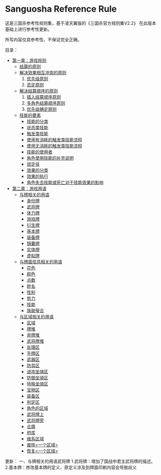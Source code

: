 ﻿# Sanguosha Reference Rule

这是三国杀参考性规则集，基于凌天翼版的《三国杀官方规则集V2.2》
在此版本基础上进行参考性更新。

所写内容仅具参考性，不保证完全正确。

目录：

* [第一章：游戏规则](https://github.com/guiling0/sgsrule/blob/master/Chapter1/Section0.md#第一章游戏规则)
    * [结算的原则](https://github.com/guiling0/sgsrule/blob/master/Chapter1/Section1.md#结算的原则)
    * [解决效果相互冲突的原则](https://github.com/guiling0/sgsrule/blob/master/Chapter1/Section1.md#解决效果相互冲突的原则)
        1. [优先级原则](https://github.com/guiling0/sgsrule/blob/master/Chapter1/Section1.md#优先级原则)
        2. [否定原则](https://github.com/guiling0/sgsrule/blob/master/Chapter1/Section1.md#否定原则)
    * [解决结算顺序的原则](https://github.com/guiling0/sgsrule/blob/master/Chapter1/Section1.md#解决结算顺序的原则)
        1. [插入结算顺序原则](https://github.com/guiling0/sgsrule/blob/master/Chapter1/Section1.md#插入结算顺序原则)
        2. [多角色结算顺序原则](https://github.com/guiling0/sgsrule/blob/master/Chapter1/Section1.md#多角色结算顺序原则)
        3. [优先级确定原则](https://github.com/guiling0/sgsrule/blob/master/Chapter1/Section1.md#优先级确定原则)
    * [技能的要素](https://github.com/guiling0/sgsrule/blob/master/Chapter1/Section2.md#技能的要素)
        * [技能的分类](https://github.com/guiling0/sgsrule/blob/master/Chapter1/Section2.md#技能的分类)
        * [状态类技能](https://github.com/guiling0/sgsrule/blob/master/Chapter1/Section2.md#状态类技能)
        * [触发类技能](https://github.com/guiling0/sgsrule/blob/master/Chapter1/Section2.md#触发类技能)
        * [使用有消耗的触发类技能流程](https://github.com/guiling0/sgsrule/blob/master/Chapter1/Section2.md#使用有消耗的触发类技能流程)
        * [使用无消耗的触发类技能流程](https://github.com/guiling0/sgsrule/blob/master/Chapter1/Section2.md#使用无消耗的触发类技能流程)
        * [技能的使用者](https://github.com/guiling0/sgsrule/blob/master/Chapter1/Section2.md#技能的使用者)
        * [角色使用技能的补充说明](https://github.com/guiling0/sgsrule/blob/master/Chapter1/Section2.md#角色使用技能的补充说明)
        * [锁定技](https://github.com/guiling0/sgsrule/blob/master/Chapter1/Section2.md#锁定技)
        * [效果的分类](https://github.com/guiling0/sgsrule/blob/master/Chapter1/Section2.md#效果的分类)
        * [效果的执行](https://github.com/guiling0/sgsrule/blob/master/Chapter1/Section2.md#效果的执行)
        * [角色失去技能或死亡对于技能效果的影响](https://github.com/guiling0/sgsrule/blob/master/Chapter1/Section2.md#角色失去技能或死亡对于技能效果的影响)
* [第二章：游戏用语](https://github.com/guiling0/sgsrule/blob/master/Chapter2/Section0.md#第二章游戏用语)
    * [与牌相关的用语](https://github.com/guiling0/sgsrule/blob/master/Chapter2/Section1.md#与牌相关的用语)
        * [身份牌](https://github.com/guiling0/sgsrule/blob/master/Chapter2/Section1.md#身份牌)
        * [武将牌](https://github.com/guiling0/sgsrule/blob/master/Chapter2/Section1.md#武将牌)
        * [体力牌](https://github.com/guiling0/sgsrule/blob/master/Chapter2/Section1.md#体力牌)
        * [游戏牌](https://github.com/guiling0/sgsrule/blob/master/Chapter2/Section1.md#游戏牌)
        * [衍生牌](https://github.com/guiling0/sgsrule/blob/master/Chapter2/Section1.md#衍生牌)
        * [基本牌](https://github.com/guiling0/sgsrule/blob/master/Chapter2/Section1.md#基本牌)
        * [装备牌](https://github.com/guiling0/sgsrule/blob/master/Chapter2/Section1.md#装备牌)
        * [锦囊牌](https://github.com/guiling0/sgsrule/blob/master/Chapter2/Section1.md#锦囊牌)
        * [实体牌](https://github.com/guiling0/sgsrule/blob/master/Chapter2/Section1.md#实体牌)
        * [虚拟牌](https://github.com/guiling0/sgsrule/blob/master/Chapter2/Section1.md#虚拟牌)
    * [与牌面信息相关的用语](https://github.com/guiling0/sgsrule/blob/master/Chapter2/Section2.md#与牌相关的用语)
        * [花色](https://github.com/guiling0/sgsrule/blob/master/Chapter2/Section2.md#花色)
        * [颜色](https://github.com/guiling0/sgsrule/blob/master/Chapter2/Section2.md#颜色)
        * [点数](https://github.com/guiling0/sgsrule/blob/master/Chapter2/Section2.md#点数)
        * [姓名](https://github.com/guiling0/sgsrule/blob/master/Chapter2/Section2.md#姓名)
        * [性别](https://github.com/guiling0/sgsrule/blob/master/Chapter2/Section2.md#性别)
        * [势力](https://github.com/guiling0/sgsrule/blob/master/Chapter2/Section2.md#势力)
        * [技能](https://github.com/guiling0/sgsrule/blob/master/Chapter2/Section2.md#技能)
        * [珠联璧合](https://github.com/guiling0/sgsrule/blob/master/Chapter2/Section2.md#珠联璧合)
    * [与区域相关的用语](https://github.com/guiling0/sgsrule/blob/master/Chapter2/Section3.md#与区域相关的用语)
        * [区域](https://github.com/guiling0/sgsrule/blob/master/Chapter2/Section3.md#区域)
        * [牌堆](https://github.com/guiling0/sgsrule/blob/master/Chapter2/Section3.md#牌堆)
        * [弃牌堆](https://github.com/guiling0/sgsrule/blob/master/Chapter2/Section3.md#弃牌堆)
        * [武将牌堆](https://github.com/guiling0/sgsrule/blob/master/Chapter2/Section3.md#武将牌堆)
        * [处理区](https://github.com/guiling0/sgsrule/blob/master/Chapter2/Section3.md#处理区)
        * [手牌区](https://github.com/guiling0/sgsrule/blob/master/Chapter2/Section3.md#手牌区)
        * [武器区](https://github.com/guiling0/sgsrule/blob/master/Chapter2/Section3.md#武器区)
        * [防具区](https://github.com/guiling0/sgsrule/blob/master/Chapter2/Section3.md#防具区)
        * [进攻坐骑区](https://github.com/guiling0/sgsrule/blob/master/Chapter2/Section3.md#进攻坐骑区)
        * [防御坐骑区](https://github.com/guiling0/sgsrule/blob/master/Chapter2/Section3.md#防御坐骑区)
        * [特殊坐骑区](https://github.com/guiling0/sgsrule/blob/master/Chapter2/Section3.md#特殊坐骑区)
        * [宝物区](https://github.com/guiling0/sgsrule/blob/master/Chapter2/Section3.md#宝物区)
        * [装备区](https://github.com/guiling0/sgsrule/blob/master/Chapter2/Section3.md#装备区)
        * [判定区](https://github.com/guiling0/sgsrule/blob/master/Chapter2/Section3.md#判定区)
        * [角色的区域](https://github.com/guiling0/sgsrule/blob/master/Chapter2/Section3.md#角色的区域)
        * [武将牌上](https://github.com/guiling0/sgsrule/blob/master/Chapter2/Section3.md#武将牌上)
        * [武将牌旁](https://github.com/guiling0/sgsrule/blob/master/Chapter2/Section3.md#武将牌旁)
        * [仓廪](https://github.com/guiling0/sgsrule/blob/master/Chapter2/Section3.md#仓廪)
        * [府库](https://github.com/guiling0/sgsrule/blob/master/Chapter2/Section3.md#府库)
        * [维系区域](https://github.com/guiling0/sgsrule/blob/master/Chapter2/Section3.md#维系区域)
        * [废除<一个区域>](https://github.com/guiling0/sgsrule/blob/master/Chapter2/Section3.md#废除一个区域)
        * [恢复<一个区域>](https://github.com/guiling0/sgsrule/blob/master/Chapter2/Section3.md#恢复一个区域)




更新：
一、与牌相关的用语武将牌
1.武将牌：增加了国战中君主武将牌的描述。
2.基本牌：修改基本牌的定义，原定义涉及到牌面印刷内容会导致歧义
